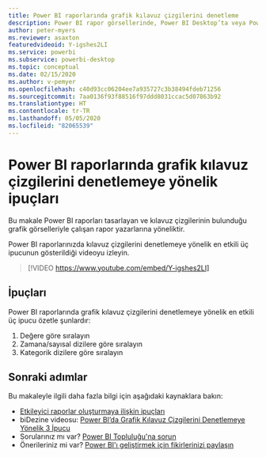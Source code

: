 ```yaml
---
title: Power BI raporlarında grafik kılavuz çizgilerini denetleme
description: Power BI rapor görsellerinde, Power BI Desktop’ta veya Power BI hizmetinde grafik kılavuz çizgilerini denetlemeye yönelik üç ipucu.
author: peter-myers
ms.reviewer: asaxton
featuredvideoid: Y-igshes2LI
ms.service: powerbi
ms.subservice: powerbi-desktop
ms.topic: conceptual
ms.date: 02/15/2020
ms.author: v-pemyer
ms.openlocfilehash: c40d93cc06204ee7a935727c3b38494fdeb71256
ms.sourcegitcommit: 7aa0136f93f88516f97ddd8031ccac5d07863b92
ms.translationtype: HT
ms.contentlocale: tr-TR
ms.lasthandoff: 05/05/2020
ms.locfileid: "82065539"
---
```

# <a name="tips-to-control-chart-gridlines-in-power-bi-reports"></a>Power BI raporlarında grafik kılavuz çizgilerini denetlemeye yönelik ipuçları

Bu makale Power BI raporları tasarlayan ve kılavuz çizgilerinin bulunduğu grafik görselleriyle çalışan rapor yazarlarına yöneliktir.

Power BI raporlarınızda kılavuz çizgilerini denetlemeye yönelik en etkili üç ipucunun gösterildiği videoyu izleyin.

> [!VIDEO https://www.youtube.com/embed/Y-igshes2LI]

## <a name="tips"></a>İpuçları

Power BI raporlarında grafik kılavuz çizgilerini denetlemeye yönelik en etkili üç ipucu özetle şunlardır:

1. Değere göre sıralayın
1. Zamana/sayısal dizilere göre sıralayın
1. Kategorik dizilere göre sıralayın

## <a name="next-steps"></a>Sonraki adımlar

Bu makaleyle ilgili daha fazla bilgi için aşağıdaki kaynaklara bakın:

- [Etkileyici raporlar oluşturmaya ilişkin ipuçları](../desktop-tips-and-tricks-for-creating-reports.md)
- biDezine videosu: [Power BI’da Grafik Kılavuz Çizgilerini Denetlemeye Yönelik 3 İpucu](https://www.youtube.com/watch?v=Y-igshes2LI)
- Sorularınız mı var? [Power BI Topluluğu'na sorun](https://community.powerbi.com/)
- Önerileriniz mi var? [Power BI'ı geliştirmek için fikirlerinizi paylaşın](https://ideas.powerbi.com)
